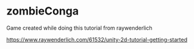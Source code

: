 # zombieConga
Game created while doing this tutorial from raywenderlich

https://www.raywenderlich.com/61532/unity-2d-tutorial-getting-started
